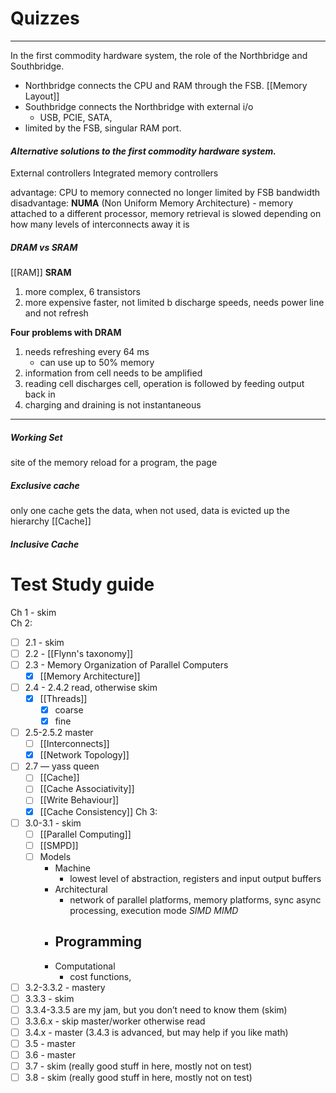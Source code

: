 # Quizzes
---
In the first commodity hardware system, the role of the Northbridge and Southbridge. 
- Northbridge connects the CPU and RAM through the FSB. [[Memory Layout]]
- Southbridge connects the Northbridge with external i/o
	- USB, PCIE, SATA, 
- limited by the FSB, singular RAM port. 


#### *Alternative solutions to the first commodity hardware system.* 
External controllers
Integrated memory controllers

advantage: 
	CPU to memory connected no longer limited by FSB bandwidth
disadvantage:
	**NUMA** (Non Uniform Memory Architecture)
	- memory attached to a different processor, memory retrieval is slowed depending on how many levels of interconnects away it is

##### *DRAM vs SRAM*
[[RAM]]
**SRAM**
1. more complex, 6 transistors
2. more expensive 
faster, not limited b discharge speeds, needs power line and not refresh

**Four problems with DRAM**
1. needs refreshing every 64 ms
	- can use up to 50% memory
2. information from cell needs to be amplified
3. reading cell discharges cell, operation is followed by feeding output back in
4. charging and draining is not instantaneous

---
##### Working Set
site of the memory reload for a program, the page

##### Exclusive cache
only one cache gets the data, when not used, data is evicted up the hierarchy 
[[Cache]]
##### Inclusive Cache

# Test Study guide

Ch 1 - skim  
Ch 2:  
- [ ]  2.1 - skim
- [ ] 2.2 - [[Flynn's taxonomy]] 
- [ ]   2.3 -  Memory Organization of Parallel Computers
	- [x] [[Memory Architecture]]
- [ ]  2.4 - 2.4.2 read, otherwise skim
	- [x] [[Threads]] 
		- [x] coarse
		- [x] fine
- [ ]  2.5-2.5.2 master
	- [ ] [[Interconnects]] 
	- [x] [[Network Topology]] 
- [ ]  2.7 — yass queen
	- [ ] [[Cache]] 
	- [ ] [[Cache Associativity]] 
	- [ ] [[Write Behaviour]] 
	- [x] [[Cache Consistency]] 
Ch 3:  

- [ ]   3.0-3.1 - skim
	- [ ] [[Parallel Computing]]
	- [ ] [[SMPD]]
	- [ ] Models
		- Machine
			- lowest level of abstraction, registers and input output buffers 
		- Architectural
			- network of parallel platforms, memory platforms, sync async processing, execution mode *SIMD* *MIMD*
		- Programming
			- 
		- Computational 
			- cost functions, 
- [ ]   3.2-3.3.2 - mastery
- [ ]   3.3.3 - skim
- [ ]   3.3.4-3.3.5 are my jam, but you don’t need to know them (skim)
- [ ]   3.3.6.x - skip master/worker otherwise read
- [ ]   3.4.x - master (3.4.3 is advanced, but may help if you like math)
- [ ]   3.5 - master
- [ ]   3.6 - master
- [ ]   3.7 - skim (really good stuff in here, mostly not on test)
- [ ]   3.8 - skim (really good stuff in here, mostly not on test)